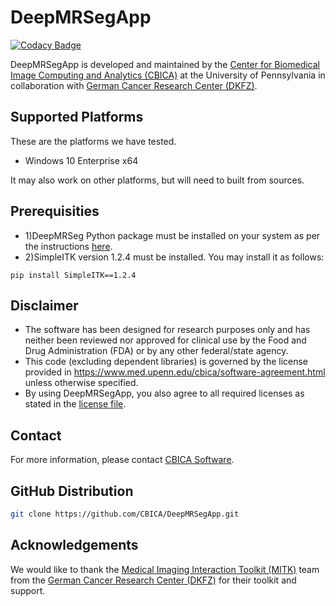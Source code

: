 # DeepMRSegApp

[![Codacy Badge](https://api.codacy.com/project/badge/Grade/a7177eaf466b423187ae7fde7e69cc80)](https://app.codacy.com/gh/CBICA/DeepMRSegApp?utm_source=github.com&utm_medium=referral&utm_content=CBICA/DeepMRSegApp&utm_campaign=Badge_Grade_Settings)

DeepMRSegApp is developed and maintained by the [Center for Biomedical Image Computing and Analytics (CBICA)](https://www.cbica.upenn.edu/) at the University of Pennsylvania in collaboration with [German Cancer Research Center (DKFZ)](https://www.dkfz.de/en/index.html). 

## Supported Platforms
These are the platforms we have tested. 
-   Windows 10 Enterprise x64

It may also work on other platforms, but will need to built from sources.

## Prerequisities
-   1)DeepMRSeg Python package must be installed on your system as per the instructions [here](https://github.com/CBICA/DeepMRSeg/blob/main/README.md).
-   2)SimpleITK version 1.2.4 must be installed. You may install it as follows:
```
pip install SimpleITK==1.2.4
```

## Disclaimer
- The software has been designed for research purposes only and has neither been reviewed nor approved for clinical use by the Food and Drug Administration (FDA) or by any other federal/state agency.
- This code (excluding dependent libraries) is governed by the license provided in https://www.med.upenn.edu/cbica/software-agreement.html unless otherwise specified.
- By using DeepMRSegApp, you also agree to all required licenses as stated in the [license file](https://github.com/CBICA/DeepMRSegApp/blob/main/LICENSE).

## Contact
For more information, please contact <a href="mailto:software@cbica.upenn.edu">CBICA Software</a>.

## GitHub Distribution

```bash
git clone https://github.com/CBICA/DeepMRSegApp.git
```

## Acknowledgements
We would like to thank the [Medical Imaging Interaction Toolkit (MITK)](https://www.mitk.org/) team from the [German Cancer Research Center (DKFZ)](https://www.dkfz.de/en/index.html) for their toolkit and support.